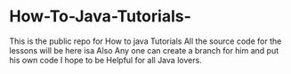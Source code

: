 # How-To-Java-Tutorials-
This is the public repo for How to java Tutorials
All the source code for the lessons will be here isa
Also Any one can create a branch for him and put his own code 
I hope to be Helpful for all Java lovers.
